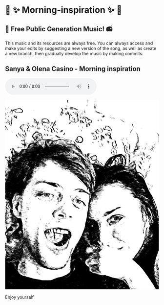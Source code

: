 # :guitar: :sparkles: Morning-inspiration :sparkles: :musical_keyboard:	

## :musical_note: Free Public Generation Music! :radio:

This music and its resources are always free.
You can always access and make your edits by suggesting a new version of the song, as well as create a new branch, then gradually develop the music by making commits.

## Sanya & Olena Casino - Morning inspiration

![listen now](https://github.com/Treedo/Morning-inspiration/blob/main/Morning%20inspiration%20v1.0.m4a)

![Screenshot](logo.jpeg)

Enjoy yourself
